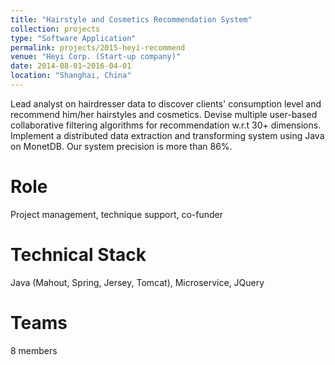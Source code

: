 ```yaml
---
title: "Hairstyle and Cosmetics Recommendation System"
collection: projects
type: "Software Application"
permalink: projects/2015-heyi-recommend
venue: "Heyi Corp. (Start-up company)"
date: 2014-08-01~2016-04-01
location: "Shanghai, China"
---
```


Lead analyst on hairdresser data to discover clients' consumption level and recommend him/her hairstyles and cosmetics. 
Devise multiple user-based collaborative filtering algorithms for recommendation w.r.t 30+ dimensions.
Implement a distributed data extraction and transforming system using Java on MonetDB. 
Our system precision is more than 86%. 

Role
======
Project management, technique support, co-funder

Technical Stack
======
Java (Mahout, Spring, Jersey, Tomcat), Microservice, JQuery

Teams
======
8 members
